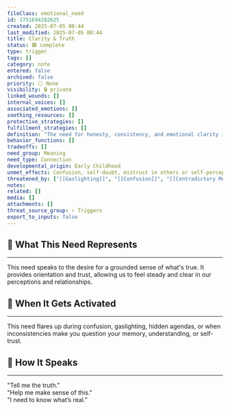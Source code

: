 ```yaml
---
fileClass: emotional_need
id: 1751694282625
created: 2025-07-05 00:44
last_modified: 2025-07-05 00:44
title: Clarity & Truth
status: 🟩 complete
type: trigger
tags: []
category: note
entered: false
archived: false
priority: ⚪ None
visibility: 🔒 private
linked_wounds: []
internal_voices: []
associated_emotions: []
soothing_resources: []
protective_strategies: []
fulfillment_strategies: []
definition: "The need for honesty, consistency, and emotional clarity in one's inner world and relationships."
behavior_functions: []
tradeoffs: []
need_group: Meaning
need_type: Connection
developmental_origin: Early Childhood
unmet_effects: Confusion, self-doubt, mistrust in others or self-perception, emotional dysregulation, and fragmented sense of reality.
threatened_by: ["[[Gaslighting]]", "[[Confusion]]", "[[Contradictory Messages]]", "[[Being Seen Without Judgment]]"]
notes: 
related: []
media: []
attachments: []
threat_source_group: ⚡ Triggers
export_to_inputs: false
---
```


## 🌱 What This Need Represents
---
This need speaks to the desire for a grounded sense of what's true. It provides orientation and trust, allowing us to feel steady and clear in our perceptions and relationships.

## 📌 When It Gets Activated
---
This need flares up during confusion, gaslighting, hidden agendas, or when inconsistencies make you question your memory, understanding, or self-trust.

## 💬 How It Speaks
---
"Tell me the truth."  
"Help me make sense of this."  
"I need to know what’s real."

